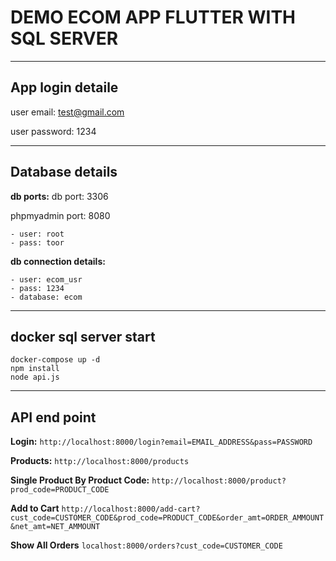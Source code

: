 # DEMO ECOM APP FLUTTER WITH SQL SERVER 
----------------------

## App login detaile
user email: test@gmail.com

user password: 1234

------------------

## Database details

**db ports:**
db port: 3306

phpmyadmin port: 8080

    - user: root
    - pass: toor


**db connection details:**
    
    - user: ecom_usr
    - pass: 1234
    - database: ecom

----------------

## docker sql server start 

```
docker-compose up -d
npm install
node api.js
```
----------------

## API end point

**Login:**
`http://localhost:8000/login?email=EMAIL_ADDRESS&pass=PASSWORD`

**Products:**
`http://localhost:8000/products`

**Single Product By Product Code:**
`http://localhost:8000/product?prod_code=PRODUCT_CODE`

**Add to Cart**
`http://localhost:8000/add-cart?cust_code=CUSTOMER_CODE&prod_code=PRODUCT_CODE&order_amt=ORDER_AMMOUNT&net_amt=NET_AMMOUNT`

**Show All Orders**
`localhost:8000/orders?cust_code=CUSTOMER_CODE`

